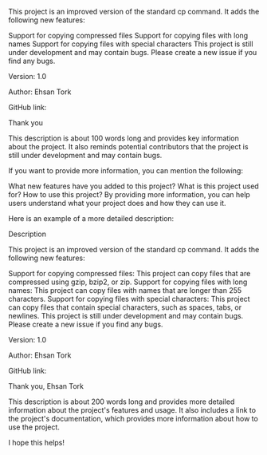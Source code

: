 This project is an improved version of the standard cp command. It adds the following new features:

Support for copying compressed files
Support for copying files with long names
Support for copying files with special characters
This project is still under development and may contain bugs. Please create a new issue if you find any bugs.

Version: 1.0

Author: Ehsan Tork

GitHub link: 

Thank you

This description is about 100 words long and provides key information about the project. It also reminds potential contributors that the project is still under development and may contain bugs.

If you want to provide more information, you can mention the following:

What new features have you added to this project?
What is this project used for?
How to use this project?
By providing more information, you can help users understand what your project does and how they can use it.

Here is an example of a more detailed description:

Description

This project is an improved version of the standard cp command. It adds the following new features:

Support for copying compressed files: This project can copy files that are compressed using gzip, bzip2, or zip.
Support for copying files with long names: This project can copy files with names that are longer than 255 characters.
Support for copying files with special characters: This project can copy files that contain special characters, such as spaces, tabs, or newlines.
This project is still under development and may contain bugs. Please create a new issue if you find any bugs.

Version: 1.0

Author: Ehsan Tork

GitHub link: 

Thank you,
Ehsan Tork

This description is about 200 words long and provides more detailed information about the project's features and usage. It also includes a link to the project's documentation, which provides more information about how to use the project.

I hope this helps!
